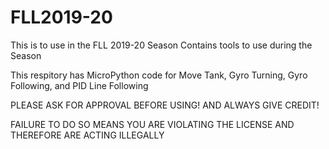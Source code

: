 # FLL2019-20

This is to use in the FLL 2019-20 Season
Contains tools to use during the Season

This respitory has MicroPython code for Move Tank, Gyro Turning, Gyro Following, and PID Line Following

PLEASE ASK FOR APPROVAL BEFORE USING! AND ALWAYS GIVE CREDIT!

FAILURE TO DO SO MEANS YOU ARE VIOLATING THE LICENSE AND THEREFORE ARE ACTING ILLEGALLY
